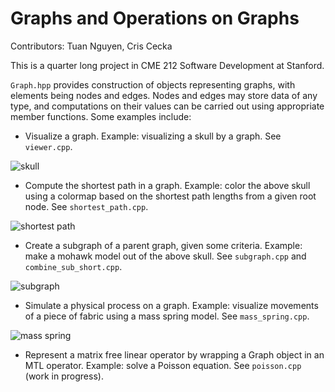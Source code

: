 # Graphs and Operations on Graphs

Contributors: Tuan Nguyen, Cris Cecka

This is a quarter long project in CME 212   Software Development at Stanford.

```Graph.hpp``` provides construction of objects representing graphs, with elements
being nodes and edges. Nodes and edges may store data of any type, and computations
on their values can be carried out using appropriate member functions. Some examples
include:
* Visualize a graph. Example: visualizing a skull by a graph. See ```viewer.cpp```.

![skull](Illustrations/skull_illustration.png)

* Compute the shortest path in a graph. Example: color the above skull using a colormap based on the shortest path lengths from a given root node. See ```shortest_path.cpp```.

![shortest path](Illustrations/shortest_path_illustration.png)

* Create a subgraph of a parent graph, given some criteria. Example: make a mohawk model out of the above skull. See ```subgraph.cpp``` and ```combine_sub_short.cpp```.

![subgraph](Illustrations/subgraph_illustration.png)

* Simulate a physical process on a graph. Example: visualize movements of a piece of fabric using a mass spring model. See ```mass_spring.cpp```.

![mass spring](Illustrations/mass_spring_illustration.gif)

* Represent a matrix free linear operator by wrapping a Graph object in an MTL operator. Example: solve a Poisson equation.  See ```poisson.cpp``` (work in progress).  
